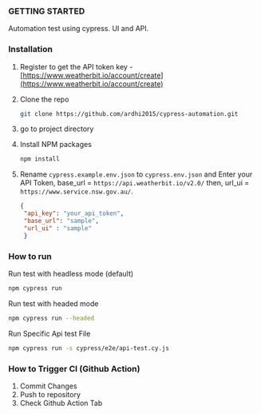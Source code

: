 ### GETTING STARTED
Automation test using  cypress. UI and API.

### Installation
1. Register to get the API token key -  [https://www.weatherbit.io/account/create](https://www.weatherbit.io/account/create)
2. Clone the repo
   ```sh
   git clone https://github.com/ardhi2015/cypress-automation.git
   ```
3. go to project directory

4. Install NPM packages
   ```sh
   npm install
   ```
5. Rename `cypress.example.env.json` to `cypress.env.json` and Enter your API Token, base_url = `https://api.weatherbit.io/v2.0/`  then, url_ui = `https://www.service.nsw.gov.au/`.
   ```json
   {
    "api_key": "your_api_token",
    "base_url": "sample",
    "url_ui" : "sample"
    }
   ```

### How to run
Run test with headless mode (default)
  ```sh
  npm cypress run
  ```

Run test with headed mode

  ```sh
  npm cypress run --headed
  ```
Run Specific Api test File

  ```sh
  npm cypress run -s cypress/e2e/api-test.cy.js
  ```


### How to Trigger CI (Github Action)
1. Commit Changes
2. Push to repository
3. Check Github Action Tab
